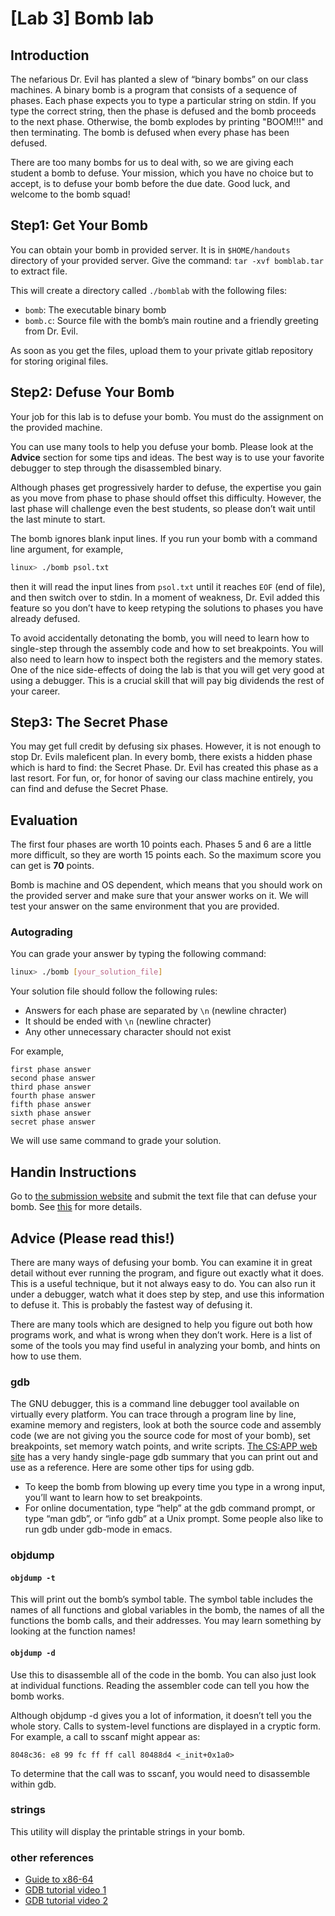 # [Lab 3] Bomb lab

## Introduction

The nefarious Dr. Evil has planted a slew of “binary bombs” on our class machines. A binary bomb is a program that consists of a sequence of phases. Each phase expects you to type a particular string on stdin. If you type the correct string, then the phase is defused and the bomb proceeds to the next phase. Otherwise, the bomb explodes by printing "BOOM!!!" and then terminating. The bomb is defused when every phase has been defused.

There are too many bombs for us to deal with, so we are giving each student a bomb to defuse. Your mission, which you have no choice but to accept, is to defuse your bomb before the due date. Good luck, and welcome to the bomb squad!

## Step1: Get Your Bomb

You can obtain your bomb in provided server. It is in `$HOME/handouts` directory of your provided server. Give the command: `tar -xvf bomblab.tar` to extract file.

This will create a directory called `./bomblab` with the following files:

* `bomb`: The executable binary bomb
* `bomb.c`: Source file with the bomb’s main routine and a friendly greeting from Dr. Evil.

As soon as you get the files, upload them to your private gitlab repository for storing original files.

## Step2: Defuse Your Bomb

Your job for this lab is to defuse your bomb. You must do the assignment on the provided machine.

You can use many tools to help you defuse your bomb. Please look at the **Advice** section for some tips and ideas. The best way is to use your favorite debugger to step through the disassembled binary.

Although phases get progressively harder to defuse, the expertise you gain as you move from phase to phase should offset this difficulty. However, the last phase will challenge even the best students, so please don’t wait until the last minute to start.

The bomb ignores blank input lines. If you run your bomb with a command line argument, for example,

```bash
linux> ./bomb psol.txt
```

then it will read the input lines from `psol.txt` until it reaches `EOF` (end of file), and then switch over to stdin. In a moment of weakness, Dr. Evil added this feature so you don’t have to keep retyping the
solutions to phases you have already defused.

To avoid accidentally detonating the bomb, you will need to learn how to single-step through the assembly code and how to set breakpoints. You will also need to learn how to inspect both the registers and the memory states. One of the nice side-effects of doing the lab is that you will get very good at using a debugger. This is a crucial skill that will pay big dividends the rest of your career.

## Step3: The Secret Phase

You may get full credit by defusing six phases. However, it is not enough to stop Dr. Evils maleficent plan. In every bomb, there exists a hidden phase which is hard to find: the Secret Phase. Dr. Evil has created this phase as a last resort. For fun, or, for honor of saving our class machine entirely, you can find and defuse the Secret Phase.

## Evaluation

The first four phases are worth 10 points each. Phases 5 and 6 are a little more difficult, so they are worth 15 points each. So the maximum score you can get is **70** points.

Bomb is machine and OS dependent, which means that you should work on the provided server and make sure that your answer works on it. We will test your answer on the same environment that you are provided.

### Autograding

You can grade your answer by typing the following command:

```bash
linux> ./bomb [your_solution_file]
```

Your solution file should follow the following rules:

* Answers for each phase are separated by `\n` (newline chracter)
* It should be ended with `\n` (newline chracter)
* Any other unnecessary character should not exist

For example,

```text
first phase answer
second phase answer
third phase answer
fourth phase answer
fifth phase answer
sixth phase answer
secret phase answer

```

We will use same command to grade your solution.

## Handin Instructions

Go to [the submission website](https://gg.kaist.ac.kr/assignment/28/) and submit the text file that can defuse your bomb.
See [this](https://cp-git.kaist.ac.kr/cs230/cs230#handin-instructions) for more details.

## Advice (Please read this!)

There are many ways of defusing your bomb. You can examine it in great detail without ever running the program, and figure out exactly what it does. This is a useful technique, but it not always easy to do. You can also run it under a debugger, watch what it does step by step, and use this information to defuse it. This is probably the fastest way of defusing it.

There are many tools which are designed to help you figure out both how programs work, and what is wrong when they don’t work. Here is a list of some of the tools you may find useful in analyzing your bomb, and hints on how to use them.

### gdb

The GNU debugger, this is a command line debugger tool available on virtually every platform. You can trace through a program line by line, examine memory and registers, look at both the source code and assembly code (we are not giving you the source code for most of your bomb), set breakpoints, set memory watch points, and write scripts. [The CS:APP web site](http://csapp.cs.cmu.edu/public/students.html) has a very handy single-page gdb summary that you can print out and use as a reference. Here are some other tips for using gdb.

* To keep the bomb from blowing up every time you type in a wrong input, you’ll want to learn how to set breakpoints.
* For online documentation, type “help” at the gdb command prompt, or type “man gdb”, or “info gdb” at a Unix prompt. Some people also like to run gdb under gdb-mode in emacs.

### objdump

#### `objdump -t`

This will print out the bomb’s symbol table. The symbol table includes the names of all functions and global variables in the bomb, the names of all the functions the bomb calls, and their addresses. You
may learn something by looking at the function names!

#### `objdump -d`

Use this to disassemble all of the code in the bomb. You can also just look at individual functions. Reading the assembler code can tell you how the bomb works.

Although objdump -d gives you a lot of information, it doesn’t tell you the whole story. Calls to system-level functions are displayed in a cryptic form. For example, a call to sscanf might appear as:

```
8048c36: e8 99 fc ff ff call 80488d4 <_init+0x1a0>
```

To determine that the call was to sscanf, you would need to disassemble within gdb.

### strings

This utility will display the printable strings in your bomb.

### other references

* [Guide to x86-64](https://web.stanford.edu/class/cs107/guide/x86-64.html)
* [GDB tutorial video 1](https://www.youtube.com/watch?v=svG6OPyKsrw)
* [GDB tutorial video 2](https://www.youtube.com/watch?v=sCtY--xRUyI)
